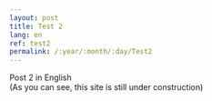```yaml
---
layout: post
title: Test 2
lang: en
ref: test2
permalink: /:year/:month/:day/Test2
---
```


Post 2 in English  
(As you can see, this site is still under construction)
